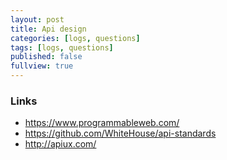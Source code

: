 ```yaml
---
layout: post
title: Api design
categories: [logs, questions]
tags: [logs, questions]
published: false
fullview: true
---
```



### Links

- https://www.programmableweb.com/
- https://github.com/WhiteHouse/api-standards
- http://apiux.com/
